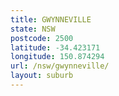 ```yaml
---
title: GWYNNEVILLE
state: NSW
postcode: 2500
latitude: -34.423171
longitude: 150.874294
url: /nsw/gwynneville/
layout: suburb
---
```

